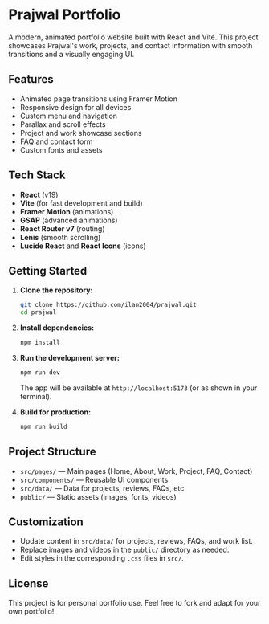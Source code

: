 # Prajwal Portfolio

A modern, animated portfolio website built with React and Vite. This project showcases Prajwal's work, projects, and contact information with smooth transitions and a visually engaging UI.

## Features

- Animated page transitions using Framer Motion
- Responsive design for all devices
- Custom menu and navigation
- Parallax and scroll effects
- Project and work showcase sections
- FAQ and contact form
- Custom fonts and assets

## Tech Stack

- **React** (v19)
- **Vite** (for fast development and build)
- **Framer Motion** (animations)
- **GSAP** (advanced animations)
- **React Router v7** (routing)
- **Lenis** (smooth scrolling)
- **Lucide React** and **React Icons** (icons)

## Getting Started

1. **Clone the repository:**
   ```sh
   git clone https://github.com/ilan2004/prajwal.git
   cd prajwal
   ```
2. **Install dependencies:**
   ```sh
   npm install
   ```
3. **Run the development server:**
   ```sh
   npm run dev
   ```
   The app will be available at `http://localhost:5173` (or as shown in your terminal).

4. **Build for production:**
   ```sh
   npm run build
   ```

## Project Structure

- `src/pages/` — Main pages (Home, About, Work, Project, FAQ, Contact)
- `src/components/` — Reusable UI components
- `src/data/` — Data for projects, reviews, FAQs, etc.
- `public/` — Static assets (images, fonts, videos)

## Customization

- Update content in `src/data/` for projects, reviews, FAQs, and work list.
- Replace images and videos in the `public/` directory as needed.
- Edit styles in the corresponding `.css` files in `src/`.

## License

This project is for personal portfolio use. Feel free to fork and adapt for your own portfolio!
